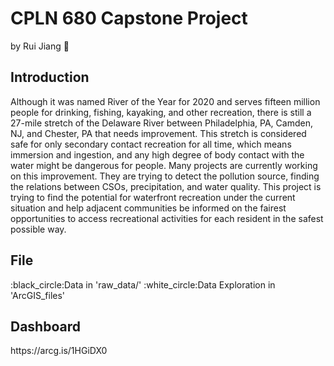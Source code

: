 # CPLN 680 Capstone Project
by Rui Jiang :information_desk_person:

<h2>Introduction</h2>
Although it was named River of the Year for 2020 and serves fifteen million people for drinking, fishing, kayaking, and other recreation, there is still a 27-mile stretch of the Delaware River between Philadelphia, PA, Camden, NJ, and Chester, PA that needs improvement. This stretch is considered safe for only secondary contact recreation for all time, which means immersion and ingestion, and any high degree of body contact with the water might be dangerous for people. Many projects are currently working on this improvement. They are trying to detect the pollution source, finding the relations between CSOs, precipitation, and water quality. This project is trying to find the potential for waterfront recreation under the current situation and help adjacent communities be informed on the fairest opportunities to access recreational activities for each resident in the safest possible way.

<h2>File</h2>
:black_circle:Data in 'raw_data/'
:white_circle:Data Exploration in 'ArcGIS_files'

<h2>Dashboard</h2>
https://arcg.is/1HGiDX0
